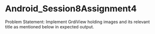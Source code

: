 # Android_Session8Assignment4

Problem Statement:
Implement GrdiView holding images and its relevant title as mentioned below in expected
output.
